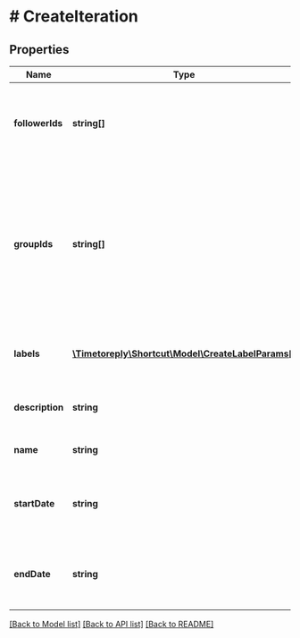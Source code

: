 # # CreateIteration

## Properties

Name | Type | Description | Notes
------------ | ------------- | ------------- | -------------
**followerIds** | **string[]** | An array of UUIDs for any Members you want to add as Followers. | [optional]
**groupIds** | **string[]** | An array of UUIDs for any Groups you want to add as Followers. Currently, only one Group association is presented in our web UI. | [optional]
**labels** | [**\Timetoreply\Shortcut\Model\CreateLabelParams[]**](CreateLabelParams.md) | An array of Labels attached to the Iteration. | [optional]
**description** | **string** | The description of the Iteration. | [optional]
**name** | **string** | The name of this Iteration. |
**startDate** | **string** | The date this Iteration begins, e.g. 2019-07-01. |
**endDate** | **string** | The date this Iteration ends, e.g. 2019-07-01. |

[[Back to Model list]](../../README.md#models) [[Back to API list]](../../README.md#endpoints) [[Back to README]](../../README.md)
